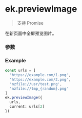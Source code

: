 # ek.previewImage

> <Icon type="success" /> 支持 Promise

在新页面中全屏预览图片。

### 参数

<Props :data="props" options />

### Example

```ts
const urls = [
  'https://example.com/1.png',
  'https://example.com/2.png',
  'nzfile://usr/test.png',
  'nzfile://tmp_{random}.png'
]
ek.previewImage({
  urls,
  current: urls[2]
})
```

<script setup>
const props = [
    {
        name: "urls", 
        type: "string[]",
        default: "",
        required: true, 
        desc: "需要预览的图片链接列表", 
        version: "0.1.0"
    },
    {
        name: "current", 
        type: "string",
        default: "urls[0]",
        required: false, 
        desc: "当前显示图片的链接", 
        version: "0.1.0"
    },
]
</script>
